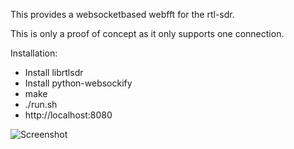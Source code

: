 This provides a websocketbased webfft for the rtl-sdr.

This is only a proof of concept as it only supports one connection.

Installation:
- Install librtlsdr
- Install python-websockify
- make
- ./run.sh
- http://localhost:8080


![Screenshot](http://i.imgur.com/DxPryek.png)
